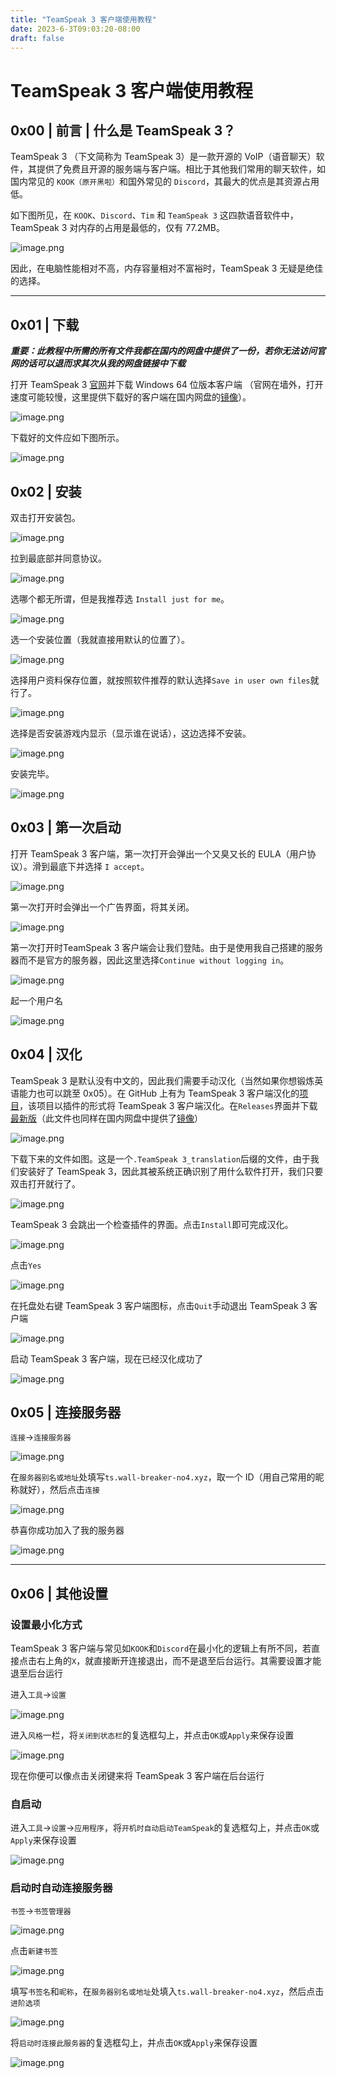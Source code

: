 ```yaml
---
title: "TeamSpeak 3 客户端使用教程"
date: 2023-6-3T09:03:20-08:00
draft: false
---
```

# TeamSpeak 3 客户端使用教程

## 0x00 | 前言 | 什么是 TeamSpeak 3？

TeamSpeak 3 （下文简称为 TeamSpeak 3）是一款开源的 VoIP（语音聊天）软件，其提供了免费且开源的服务端与客户端。相比于其他我们常用的聊天软件，如国内常见的 `KOOK（原开黑啦）`和国外常见的 `Discord`，其最大的优点是其资源占用低。

如下图所见，在 `KOOK`、`Discord`、`Tim` 和 `TeamSpeak 3` 这四款语音软件中，TeamSpeak 3 对内存的占用是最低的，仅有 77.2MB。

![image.png](https://s2.loli.net/2022/09/10/c7HWAZLaNC4S1P6.png)

因此，在电脑性能相对不高，内存容量相对不富裕时，TeamSpeak 3 无疑是绝佳的选择。

***

## 0x01 | 下载

***重要：此教程中所需的所有文件我都在国内的网盘中提供了一份，若你无法访问官网的话可以退而求其次从我的网盘链接中下载***

打开 TeamSpeak 3 [官网](https://www.teamspeak.com/zh-CN/downloads/)并下载 Windows 64 位版本客户端 （官网在墙外，打开速度可能较慢，这里提供下载好的客户端在国内网盘的[镜像](https://wallbreakerno4.lanzouj.com/ihFUq0bfn5rc)）。

![image.png](https://s2.loli.net/2022/09/10/kFIcUKC1QBSRVer.png)

下载好的文件应如下图所示。

![image.png](https://s2.loli.net/2022/09/10/MjzovhZ7U92e1JW.png)

## 0x02 | 安装

双击打开安装包。

![image.png](https://s2.loli.net/2022/09/10/wyM9n4OtS7UZ6XJ.png)

拉到最底部并同意协议。

![image.png](https://s2.loli.net/2022/09/10/qtiTj5opWwGCNSM.png)

选哪个都无所谓，但是我推荐选 `Install just for me`。

![image.png](https://s2.loli.net/2022/09/10/ImT698fJKZEDFGV.png)

选一个安装位置（我就直接用默认的位置了）。

![image.png](https://s2.loli.net/2022/09/10/6OAQixNVzX7l1mC.png)

选择用户资料保存位置，就按照软件推荐的默认选择`Save in user own files`就行了。

![image.png](https://s2.loli.net/2022/09/10/OMbz8WiN5xcYeRF.png)

选择是否安装游戏内显示（显示谁在说话），这边选择不安装。

![image.png](https://s2.loli.net/2022/09/10/GVyb8SvxQgeKd3P.png)

安装完毕。

![image.png](https://s2.loli.net/2022/09/10/x1kLBiORep7q5oC.png)

## 0x03 | 第一次启动

打开 TeamSpeak 3 客户端，第一次打开会弹出一个又臭又长的 EULA（用户协议）。滑到最底下并选择 `I accept`。

![image.png](https://s2.loli.net/2022/09/10/RN7YahTcUr9SZCl.png)

第一次打开时会弹出一个广告界面，将其关闭。

![image.png](https://s2.loli.net/2022/09/10/2pvl6F1snkXoq7x.png)

第一次打开时TeamSpeak 3 客户端会让我们登陆。由于是使用我自己搭建的服务器而不是官方的服务器，因此这里选择`Continue without logging in`。

![image.png](https://s2.loli.net/2022/09/10/2eWs1HGzVDBjhv9.png)

起一个用户名

![image.png](https://s2.loli.net/2022/09/10/S16IJuCy4azUKc3.png)

## 0x04 | 汉化

TeamSpeak 3 是默认没有中文的，因此我们需要手动汉化（当然如果你想锻炼英语能力也可以跳至 0x05）。在 GitHub 上有为 TeamSpeak 3 客户端汉化的[项目](https://github.com/jitingcn/TeamSpeak3-Translation_zh-CN)，该项目以插件的形式将 TeamSpeak 3 客户端汉化。在`Releases`界面并下载[最新版](https://github.com/jitingcn/TeamSpeak3-Translation_zh-CN/releases)（此文件也同样在国内网盘中提供了[镜像](https://wallbreakerno4.lanzouj.com/ihFUq0bfn5rc)）

![image.png](https://s2.loli.net/2022/09/10/5eHBMaJxul9vSUP.png)

下载下来的文件如图。这是一个`.TeamSpeak 3_translation`后缀的文件，由于我们安装好了 TeamSpeak 3，因此其被系统正确识别了用什么软件打开，我们只要双击打开就行了。

![image.png](https://s2.loli.net/2022/09/11/VGyqf1Bv6hkDTj8.png)

TeamSpeak 3 会跳出一个检查插件的界面。点击`Install`即可完成汉化。

![image.png](https://s2.loli.net/2022/09/11/QWT4ifz6xcSjCRv.png)

点击`Yes`

![image.png](https://s2.loli.net/2022/09/11/7WEea9CLSXKRhpj.png)

在托盘处右键 TeamSpeak 3 客户端图标，点击`Quit`手动退出 TeamSpeak 3 客户端

![image.png](https://s2.loli.net/2022/09/11/xkpIWAVXj8zTGrm.png)

启动 TeamSpeak 3 客户端，现在已经汉化成功了

![image.png](https://s2.loli.net/2022/09/11/PpoGC6zv7jLS3hY.png)

## 0x05 | 连接服务器

`连接`->`连接服务器`

![image.png](https://s2.loli.net/2022/09/11/qgKsdOWiV8pB6bF.png)

在`服务器别名或地址`处填写`ts.wall-breaker-no4.xyz`，取一个 ID（用自己常用的昵称就好），然后点击`连接`

![image.png](https://s2.loli.net/2022/09/11/bjZ2ont9hsyIDQF.png)

恭喜你成功加入了我的服务器

![image.png](https://s2.loli.net/2022/09/11/Fk8ImVcwXrqpbTC.png)

***

## 0x06 | 其他设置

### 设置最小化方式

TeamSpeak 3 客户端与常见如`KOOK`和`Discord`在最小化的逻辑上有所不同，若直接点击右上角的`X`，就直接断开连接退出，而不是退至后台运行。其需要设置才能退至后台运行

进入`工具`->`设置`

![image.png](https://s2.loli.net/2022/09/11/zyt1NRoWPQ8SlkY.png)

进入`风格`一栏，将`关闭到状态栏`的复选框勾上，并点击`OK`或`Apply`来保存设置

![image.png](https://s2.loli.net/2022/09/11/iXMmE7Khjr3vsVB.png)

现在你便可以像点击关闭键来将 TeamSpeak 3 客户端在后台运行

### 自启动

进入`工具`->`设置`->`应用程序`，将`开机时自动启动TeamSpeak`的复选框勾上，并点击`OK`或`Apply`来保存设置

![image.png](https://s2.loli.net/2022/09/11/gtlvje7QrymnD2N.png)

### 启动时自动连接服务器

`书签`->`书签管理器`

![image.png](https://s2.loli.net/2022/09/11/52yDZr6mdJIhBvG.png)

点击`新建书签`

![image.png](https://s2.loli.net/2022/09/11/sxEd57NPFWhz6Zm.png)

填写`书签名`和`昵称`，在`服务器别名或地址`处填入`ts.wall-breaker-no4.xyz`，然后点击`进阶选项`

![image.png](https://s2.loli.net/2022/09/11/bRwrfX5sLn4alcJ.png)

将`启动时连接此服务器`的复选框勾上，并点击`OK`或`Apply`来保存设置

![image.png](https://s2.loli.net/2022/09/11/cIP2Denl76ZAqEs.png)
